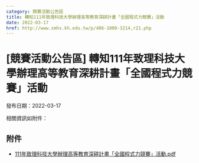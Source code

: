```yaml
---
category: 競賽活動公告區
title: 轉知111年致理科技大學辦理高等教育深耕計畫「全國程式力競賽」活動
date: 2022-03-17
href: http://www.smhs.kh.edu.tw/p/406-1000-3214,r21.php
---
```


# [競賽活動公告區] 轉知111年致理科技大學辦理高等教育深耕計畫「全國程式力競賽」活動

發布日期：2022-03-17

相關資訊如附件：

## 附件

- [111年致理科技大學辦理高等教育深耕計畫「全國程式力競賽」活動.pdf](https://www.smhs.kh.edu.tw/var/file/0/1000/attach/13/pta_2983_8231294_77625.pdf)
